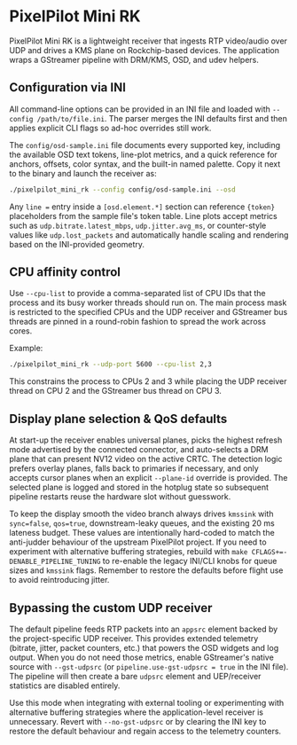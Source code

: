 # PixelPilot Mini RK

PixelPilot Mini RK is a lightweight receiver that ingests RTP video/audio over UDP and drives a KMS plane on Rockchip-based devices. The application wraps a GStreamer pipeline with DRM/KMS, OSD, and udev helpers.

## Configuration via INI

All command-line options can be provided in an INI file and loaded with `--config /path/to/file.ini`. The parser merges the INI
defaults first and then applies explicit CLI flags so ad-hoc overrides still work.

The `config/osd-sample.ini` file documents every supported key, including the available OSD text tokens, line-plot metrics, and a quick
reference for anchors, offsets, color syntax, and the built-in named palette.
Copy it next to the binary and launch the receiver as:

```sh
./pixelpilot_mini_rk --config config/osd-sample.ini --osd
```

Any `line =` entry inside a `[osd.element.*]` section can reference `{token}` placeholders from the sample file's token table.
Line plots accept metrics such as `udp.bitrate.latest_mbps`, `udp.jitter.avg_ms`, or counter-style values like
`udp.lost_packets` and automatically handle scaling and rendering based on the INI-provided geometry.

## CPU affinity control

Use `--cpu-list` to provide a comma-separated list of CPU IDs that the process and its busy worker threads should run on. The main process mask is restricted to the specified CPUs and the UDP receiver and GStreamer bus threads are pinned in a round-robin fashion to spread the work across cores.

Example:

```sh
./pixelpilot_mini_rk --udp-port 5600 --cpu-list 2,3
```

This constrains the process to CPUs 2 and 3 while placing the UDP receiver thread on CPU 2 and the GStreamer bus thread on CPU 3.

## Display plane selection & QoS defaults

At start-up the receiver enables universal planes, picks the highest refresh mode advertised by the connected connector, and
auto-selects a DRM plane that can present NV12 video on the active CRTC. The detection logic prefers overlay planes, falls back
to primaries if necessary, and only accepts cursor planes when an explicit `--plane-id` override is provided. The selected plane
is logged and stored in the hotplug state so subsequent pipeline restarts reuse the hardware slot without guesswork.

To keep the display smooth the video branch always drives `kmssink` with `sync=false`, `qos=true`, downstream-leaky queues, and
the existing 20 ms lateness budget. These values are intentionally hard-coded to match the anti-judder behaviour of the upstream
PixelPilot project. If you need to experiment with alternative buffering strategies, rebuild with
`make CFLAGS+=-DENABLE_PIPELINE_TUNING` to re-enable the legacy INI/CLI knobs for queue sizes and `kmssink` flags. Remember to
restore the defaults before flight use to avoid reintroducing jitter.

## Bypassing the custom UDP receiver

The default pipeline feeds RTP packets into an `appsrc` element backed by the project-specific UDP receiver. This provides
extended telemetry (bitrate, jitter, packet counters, etc.) that powers the OSD widgets and log output. When you do not need
those metrics, enable GStreamer's native source with `--gst-udpsrc` (or `pipeline.use-gst-udpsrc = true` in the INI file). The
pipeline will then create a bare `udpsrc` element and UEP/receiver statistics are disabled entirely.

Use this mode when integrating with external tooling or experimenting with alternative buffering strategies where the
application-level receiver is unnecessary. Revert with `--no-gst-udpsrc` or by clearing the INI key to restore the default
behaviour and regain access to the telemetry counters.
